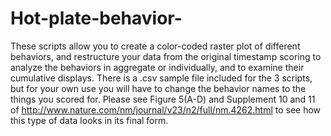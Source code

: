 # Hot-plate-behavior-
These scripts allow you to create a color-coded raster plot of different behaviors, and restructure your data from the original timestamp scoring to analyze the behaviors in aggregate or individually, and to examine their cumulative displays. There is a .csv sample file included for the 3 scripts, but for your own use you will have to change the behavior names to the things you scored for. Please see Figure 5(A-D) and Supplement 10 and 11 of http://www.nature.com/nm/journal/v23/n2/full/nm.4262.html to see how this type of data looks in its final form.
